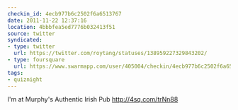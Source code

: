 ```yaml
---
checkin_id: 4ecb977b6c2502f6a6513767
date: 2011-11-22 12:37:16
location: 4bbbfea5ed7776b032413f51
source: twitter
syndicated:
- type: twitter
  url: https://twitter.com/roytang/statuses/138959227329843202/
- type: foursquare
  url: https://www.swarmapp.com/user/405004/checkin/4ecb977b6c2502f6a6513767?s=lM_LxpluPt-AyD-5hX-JodzqBBM&ref=tw
tags:
- quiznight
---
```


I'm at Murphy's Authentic Irish Pub http://4sq.com/trNn88